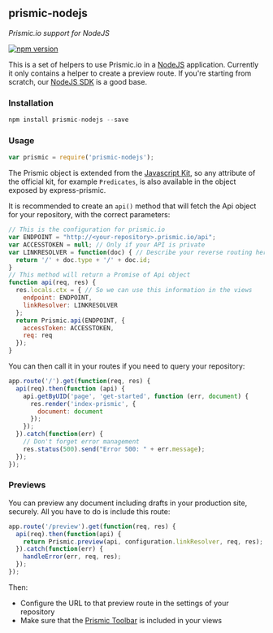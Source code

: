 ## prismic-nodejs

*Prismic.io support for NodeJS*

[![npm version](https://badge.fury.io/js/prismic-nodejs.svg)](http://badge.fury.io/js/prismic-nodejs)

This is a set of helpers to use Prismic.io in a [NodeJS](http://nodejs.org/) application. Currently it only contains a helper to create a preview route. If you're starting from scratch, our [NodeJS SDK](https://github.com/prismicio/nodejs-sdk) is a good base.

### Installation

```javascript
npm install prismic-nodejs --save
```

### Usage

```javascript
var prismic = require('prismic-nodejs');
```

The Prismic object is extended from the [Javascript Kit](https://github.com/prismicio/javascript-kit), so any attribute of the official kit, for example `Predicates`, is also available in the object exposed by express-prismic.

It is recommended to create an `api()` method that will fetch the Api object for your repository, with the correct parameters:

```javascript
// This is the configuration for prismic.io
var ENDPOINT = "http://<your-repository>.prismic.io/api";
var ACCESSTOKEN = null; // Only if your API is private
var LINKRESOLVER = function(doc) { // Describe your reverse routing here
  return '/' + doc.type + '/' + doc.id;
}
// This method will return a Promise of Api object
function api(req, res) {
  res.locals.ctx = { // So we can use this information in the views
    endpoint: ENDPOINT,
    linkResolver: LINKRESOLVER
  };
  return Prismic.api(ENDPOINT, {
    accessToken: ACCESSTOKEN,
    req: req
  });
}
```

You can then call it in your routes if you need to query your repository:

```javascript
app.route('/').get(function(req, res) {
  api(req).then(function (api) {
    api.getByUID('page', 'get-started', function (err, document) {
      res.render('index-prismic', {
        document: document
      });
    });
  }).catch(function(err) {
    // Don't forget error management
    res.status(500).send("Error 500: " + err.message);
  });
});
```

### Previews

You can preview any document including drafts in your production site, securely. All you have to do is include this route:

```javascript
app.route('/preview').get(function(req, res) {
  api(req).then(function(api) {
    return Prismic.preview(api, configuration.linkResolver, req, res);
  }).catch(function(err) {
    handleError(err, req, res);
  });
});
```

Then:
* Configure the URL to that preview route in the settings of your repository
* Make sure that the [Prismic Toolbar](https://developers.prismic.io/documentation/developers-manual#prismic-toolbar) is included in your views

